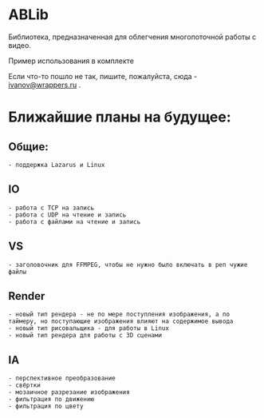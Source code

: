 # ABLib
Библиотека, предназначенная для облегчения многопоточной работы с видео.

Пример использования в комплекте

Если что-то пошло не так, пишите, пожалуйста, сюда - ivanov@wrappers.ru .

# Ближайшие планы на будущее:
## Общие:
    - поддержка Lazarus и Linux
## IO
    - работа с TCP на запись
    - работа с UDP на чтение и запись
    - работа с файлами на чтение и запись
## VS
    - заголовочник для FFMPEG, чтобы не нужно было включать в реп чужие файлы
## Render
    - новый тип рендера - не по мере поступления изображения, а по таймеру, но поступающие изображения влияют на содержимое вывода
    - новый тип рисовальщика - для работы в Linux
    - новый тип рендера для работы с 3D сценами

## IA 
    - перспективное преобразование
    - свёртки
    - мозаичное разрезание изображения
    - фильтрация по движению
    - фильтрация по цвету
